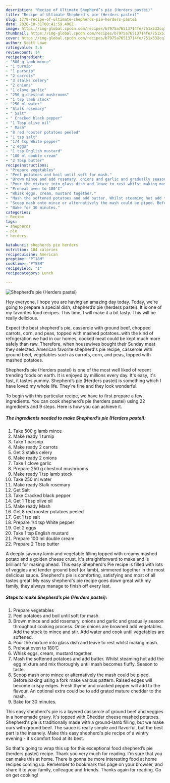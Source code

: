 ```yaml
---
description: "Recipe of Ultimate Shepherd’s pie (Herders pastei)"
title: "Recipe of Ultimate Shepherd’s pie (Herders pastei)"
slug: 1779-recipe-of-ultimate-shepherds-pie-herders-pastei
date: 2020-10-31T00:41:59.496Z
image: https://img-global.cpcdn.com/recipes/b7975a76513714fe/751x532cq70/shepherds-pie-herders-pastei-recipe-main-photo.jpg
thumbnail: https://img-global.cpcdn.com/recipes/b7975a76513714fe/751x532cq70/shepherds-pie-herders-pastei-recipe-main-photo.jpg
cover: https://img-global.cpcdn.com/recipes/b7975a76513714fe/751x532cq70/shepherds-pie-herders-pastei-recipe-main-photo.jpg
author: Scott Lowe
ratingvalue: 3.6
reviewcount: 14
recipeingredient:
- "500 g lamb mince"
- "1 turnip"
- "1 parsnip"
- "2 carrots"
- "3 stalks celery"
- "2 onions"
- "1 clove garlic"
- "250 g chestnut mushrooms"
- "1 tsp lamb stock"
- "250 ml water"
- "Stalk rosemary"
- " Salt"
- " Cracked black pepper"
- "1 Tbsp olive oil"
- " Mash"
- "8 red rooster potatoes peeled"
- "1 tsp salt"
- "1/4 tsp White pepper"
- "2 eggs"
- "1 tsp English mustard"
- "100 ml double cream"
- "2 Tbsp butter"
recipeinstructions:
- "Prepare vegetables"
- "Peel potatoes and boil until soft for mash."
- "Brown mince and add rosemary, onions and garlic and gradually season throughout cooking process. Once onions are browned add vegetables. Add the stock to mince and stir. Add water and cook until vegetables are softened."
- "Pour the mixture into glass dish and leave to rest whilst making mash."
- "Preheat oven to 180’C"
- "Whisk eggs, cream, mustard together."
- "Mash the softened potatoes and add butter. Whilst steaming hot add the egg mixture and mix thoroughly until mash becomes fluffy. Season to taste."
- "Scoop mash onto mince or alternatively the mash could be piped. Before baking using a fork make various pattern. Raised edges will become crispy edges. Fresh thyme and cracked pepper will add to the flavour. An optional extra could be to add grated mature cheddar to the mash."
- "Bake for 30 minutes."
categories:
- Recipe
tags:
- shepherds
- pie
- herders

katakunci: shepherds pie herders 
nutrition: 184 calories
recipecuisine: American
preptime: "PT18M"
cooktime: "PT58M"
recipeyield: "1"
recipecategory: Lunch

---
```



![Shepherd’s pie (Herders pastei)](https://img-global.cpcdn.com/recipes/b7975a76513714fe/751x532cq70/shepherds-pie-herders-pastei-recipe-main-photo.jpg)

Hey everyone, I hope you are having an amazing day today. Today, we're going to prepare a special dish, shepherd’s pie (herders pastei). It is one of my favorites food recipes. This time, I will make it a bit tasty. This will be really delicious.

Expect the best shepherd&#39;s pie, casserole with ground beef, chopped carrots, corn, and peas, topped with mashed potatoes..with the kind of refrigeration we had in our homes, cooked meat could be kept much more safely than raw. Therefore, when housewives bought their Sunday meat they selected. American favorite shepherd&#39;s pie recipe, casserole with ground beef, vegetables such as carrots, corn, and peas, topped with mashed potatoes.

Shepherd’s pie (Herders pastei) is one of the most well liked of recent trending foods on earth. It is enjoyed by millions every day. It's easy, it's fast, it tastes yummy. Shepherd’s pie (Herders pastei) is something which I have loved my whole life. They're fine and they look wonderful.


To begin with this particular recipe, we have to first prepare a few ingredients. You can cook shepherd’s pie (herders pastei) using 22 ingredients and 9 steps. Here is how you can achieve it.

<!--inarticleads1-->

##### The ingredients needed to make Shepherd’s pie (Herders pastei):

1. Take 500 g lamb mince
1. Make ready 1 turnip
1. Take 1 parsnip
1. Make ready 2 carrots
1. Get 3 stalks celery
1. Make ready 2 onions
1. Take 1 clove garlic
1. Prepare 250 g chestnut mushrooms
1. Make ready 1 tsp lamb stock
1. Take 250 ml water
1. Make ready Stalk rosemary
1. Get  Salt
1. Take  Cracked black pepper
1. Get 1 Tbsp olive oil
1. Make ready  Mash
1. Get 8 red rooster potatoes peeled
1. Get 1 tsp salt
1. Prepare 1/4 tsp White pepper
1. Get 2 eggs
1. Take 1 tsp English mustard
1. Prepare 100 ml double cream
1. Prepare 2 Tbsp butter


A deeply savoury lamb and vegetable filling topped with creamy mashed potato and a golden cheese crust, it&#39;s straightforward to make and is brilliant for making ahead. This easy Shepherd&#39;s Pie recipe is filled with lots of veggies and tender ground beef (or lamb), simmered together in the most delicious sauce. Shepherd&#39;s pie is comforting, satisfying and most of all tastes great! My easy shepherd&#39;s pie recipe goes down great with my family, they always manage to finish off every last. 

<!--inarticleads2-->

##### Steps to make Shepherd’s pie (Herders pastei):

1. Prepare vegetables
1. Peel potatoes and boil until soft for mash.
1. Brown mince and add rosemary, onions and garlic and gradually season throughout cooking process. Once onions are browned add vegetables. Add the stock to mince and stir. Add water and cook until vegetables are softened.
1. Pour the mixture into glass dish and leave to rest whilst making mash.
1. Preheat oven to 180’C
1. Whisk eggs, cream, mustard together.
1. Mash the softened potatoes and add butter. Whilst steaming hot add the egg mixture and mix thoroughly until mash becomes fluffy. Season to taste.
1. Scoop mash onto mince or alternatively the mash could be piped. Before baking using a fork make various pattern. Raised edges will become crispy edges. Fresh thyme and cracked pepper will add to the flavour. An optional extra could be to add grated mature cheddar to the mash.
1. Bake for 30 minutes.


This easy shepherd&#39;s pie is a layered casserole of ground beef and veggies in a homemade gravy. It&#39;s topped with Cheddar cheese mashed potatoes. Shepherd&#39;s pie is traditionally made with a ground-lamb filling, but we make ours with ground beef. The sauce is really simple and flavorful, but the best part is the insanely. Make this easy shepherd&#39;s pie recipe of a wintry evening - it&#39;s comfort food at its best. 

So that's going to wrap this up for this exceptional food shepherd’s pie (herders pastei) recipe. Thank you very much for reading. I'm sure that you can make this at home. There is gonna be more interesting food at home recipes coming up. Remember to bookmark this page on your browser, and share it to your family, colleague and friends. Thanks again for reading. Go on get cooking!
